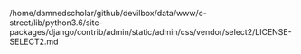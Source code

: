/home/damnedscholar/github/devilbox/data/www/c-street/lib/python3.6/site-packages/django/contrib/admin/static/admin/css/vendor/select2/LICENSE-SELECT2.md
